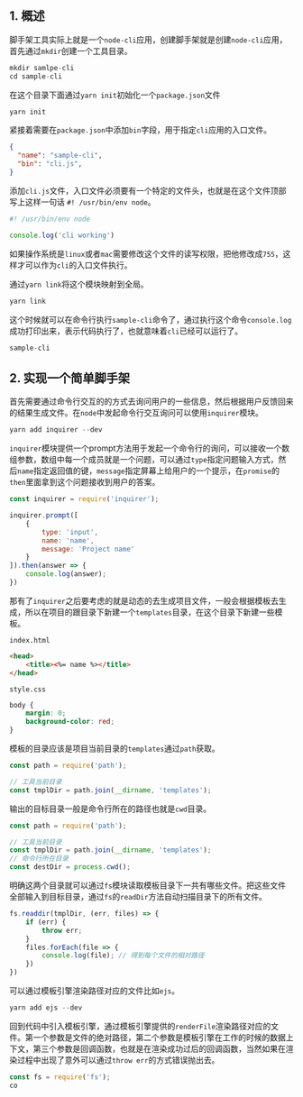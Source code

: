 ## 1. 概述

脚手架工具实际上就是一个```node-cli```应用，创建脚手架就是创建```node-cli```应用，首先通过```mkdir```创建一个工具目录。

```js
mkdir samlpe-cli
cd sample-cli
```

在这个目录下面通过```yarn init```初始化一个```package.json```文件

```js
yarn init
```

紧接着需要在```package.json```中添加```bin```字段，用于指定```cli```应用的入口文件。

```json
{
  "name": "sample-cli",
  "bin": "cli.js",
}
```

添加```cli.js```文件，入口文件必须要有一个特定的文件头，也就是在这个文件顶部写上这样一句话 ```#! /usr/bin/env node```。

```js
#! /usr/bin/env node

console.log('cli working')
```

如果操作系统是```linux```或者```mac```需要修改这个文件的读写权限，把他修改成```755```，这样才可以作为```cli```的入口文件执行。

通过```yarn link```将这个模块映射到全局。

```js
yarn link
```

这个时候就可以在命令行执行```sample-cli```命令了，通过执行这个命令```console.log```成功打印出来，表示代码执行了，也就意味着```cli```已经可以运行了。

```js
sample-cli
```

## 2. 实现一个简单脚手架


首先需要通过命令行交互的的方式去询问用户的一些信息，然后根据用户反馈回来的结果生成文件。在```node```中发起命令行交互询问可以使用```inquirer```模块。

```s
yarn add inquirer --dev
```

```inquirer```模块提供一个prompt方法用于发起一个命令行的询问，可以接收一个数组参数，数组中每一个成员就是一个问题，可以通过```type```指定问题输入方式，然后```name```指定返回值的键，```message```指定屏幕上给用户的一个提示，在```promise```的```then```里面拿到这个问题接收到用户的答案。

```js
const inquirer = require('inquirer');

inquirer.prompt([
    {
        type: 'input',
        name: 'name',
        message: 'Project name'
    }
]).then(answer => {
    console.log(answer);
})
```

那有了```inquirer```之后要考虑的就是动态的去生成项目文件，一般会根据模板去生成，所以在项目的跟目录下新建一个```templates```目录，在这个目录下新建一些模板。

```index.html```

```html
<head>
    <title><%= name %></title>
</head>
```

```style.css```

```css
body {
    margin: 0;
    background-color: red;
}
```

模板的目录应该是项目当前目录的```templates```通过```path```获取。

```js
const path = require('path');

// 工具当前目录
const tmplDir = path.join(__dirname, 'templates');
```

输出的目标目录一般是命令行所在的路径也就是```cwd```目录。

```js
const path = require('path');

// 工具当前目录
const tmplDir = path.join(__dirname, 'templates');
// 命令行所在目录
const destDir = process.cwd();

```

明确这两个目录就可以通过```fs```模块读取模板目录下一共有哪些文件。把这些文件全部输入到目标目录，通过```fs```的```readDir```方法自动扫描目录下的所有文件。

```js
fs.readdir(tmplDir, (err, files) => {
    if (err) {
        throw err;
    }
    files.forEach(file => {
        console.log(file); // 得到每个文件的相对路径
    })
})
```

可以通过模板引擎渲染路径对应的文件比如```ejs```。

```js
yarn add ejs --dev
```

回到代码中引入模板引擎，通过模板引擎提供的```renderFile```渲染路径对应的文件。第一个参数是文件的绝对路径，第二个参数是模板引擎在工作的时候的数据上下文，第三个参数是回调函数，也就是在渲染成功过后的回调函数，当然如果在渲染过程中出现了意外可以通过```throw err```的方式错误抛出去。

```js
const fs = require('fs');
co